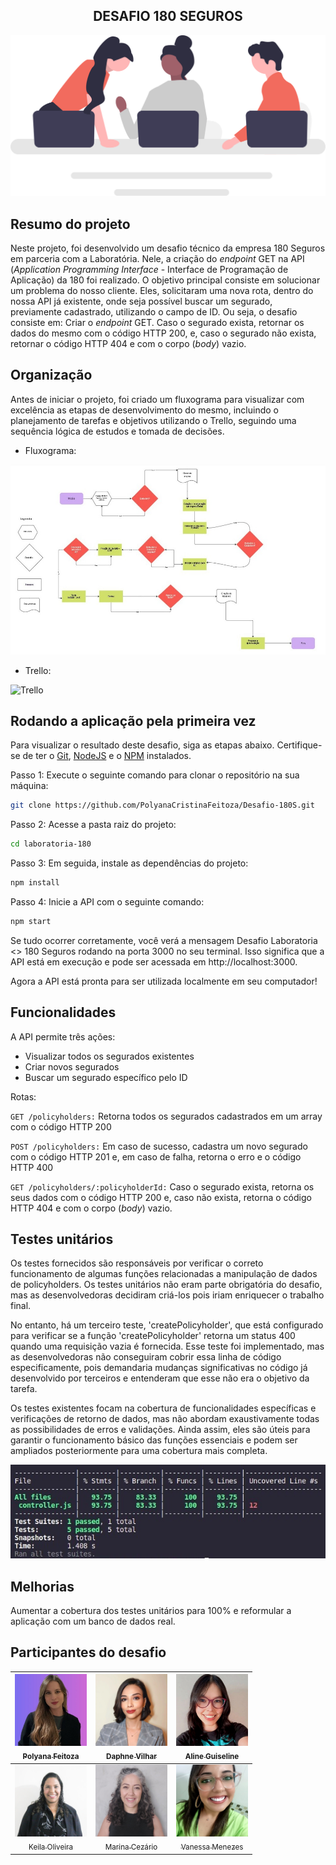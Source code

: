 ## <div align="center"> DESAFIO 180 SEGUROS

![Squad](./resources/squad180S.svg)

</div>

## Resumo do projeto

Neste projeto, foi desenvolvido um desafio técnico da empresa 180 Seguros em parceria com a Laboratória. Nele, a criação do _endpoint_ GET na API (_Application Programming Interface_ -  Interface de Programação de Aplicação) da 180 foi realizado. O objetivo principal consiste em solucionar um problema do nosso cliente. Eles, solicitaram uma nova rota, dentro do nossa API já existente, onde seja possível buscar um segurado, previamente cadastrado, utilizando o campo de ID. Ou seja, o desafio consiste em: Criar o _endpoint_ GET. Caso o segurado exista, retornar os dados do mesmo com o código HTTP 200, e, caso o segurado não exista, retornar o código HTTP 404 e com o corpo (_body_) vazio.


## Organização

Antes de iniciar o projeto, foi criado um fluxograma para visualizar com excelência as etapas de desenvolvimento do mesmo, incluindo o planejamento de tarefas e objetivos utilizando o Trello, seguindo uma sequência lógica de estudos e tomada de decisões.

* Fluxograma:

![Fluxograma](./resources/fluxograma.jpeg)

* Trello: 

![Trello](./resources/trello-180S.gif)

## Rodando a aplicação pela primeira vez

Para visualizar o resultado deste desafio, siga as etapas abaixo. Certifique-se de ter o [Git](https://git-scm.com/), [NodeJS](https://nodejs.org/) e o [NPM](https://www.npmjs.com/) instalados.

Passo 1: Execute o seguinte comando para clonar o repositório na sua máquina:

```bash
git clone https://github.com/PolyanaCristinaFeitoza/Desafio-180S.git
```

Passo 2: Acesse a pasta raiz do projeto:

```bash
cd laboratoria-180
```

Passo 3: Em seguida, instale as dependências do projeto:

```bash
npm install
```

Passo 4: Inicie a API com o seguinte comando:

```bash
npm start
```

Se tudo ocorrer corretamente, você verá a mensagem Desafio Laboratoria <> 180 Seguros rodando na porta 3000 no seu terminal. Isso significa que a API está em execução e pode ser acessada em http://localhost:3000.

Agora a API está pronta para ser utilizada localmente em seu computador!

## Funcionalidades

A API permite três ações: 
- Visualizar todos os segurados existentes
- Criar novos segurados
- Buscar um segurado específico pelo ID

Rotas:

``GET /policyholders:`` Retorna todos os segurados cadastrados em um array com o código HTTP 200

``POST /policyholders:`` Em caso de sucesso, cadastra um novo segurado com o código HTTP 201 e, em caso de falha, retorna o erro e o código HTTP 400

``GET /policyholders/:policyholderId:`` Caso o segurado exista, retorna os seus dados com o código HTTP 200 e, caso não exista, retorna o código HTTP 404 e com o corpo (_body_) vazio.


## Testes unitários

Os testes fornecidos são responsáveis por verificar o correto funcionamento de algumas funções relacionadas a manipulação de dados de policyholders. Os testes unitários não eram parte obrigatória do desafio, mas as desenvolvedoras decidiram criá-los pois iriam enriquecer o trabalho final.

No entanto, há um terceiro teste, 'createPolicyholder', que está configurado para verificar se a função 'createPolicyholder' retorna um status 400 quando uma requisição vazia é fornecida. Esse teste foi implementado, mas as desenvolvedoras não conseguiram cobrir essa linha de código especificamente, pois demandaria mudanças significativas no código já desenvolvido por terceiros e entenderam que esse não era o objetivo da tarefa.

Os testes existentes focam na cobertura de funcionalidades específicas e verificações de retorno de dados, mas não abordam exaustivamente todas as possibilidades de erros e validações. Ainda assim, eles são úteis para garantir o funcionamento básico das funções essenciais e podem ser ampliados posteriormente para uma cobertura mais completa.

![Tabela](./resources/tabela.jpeg)


## Melhorias

Aumentar a cobertura dos testes unitários para 100% e reformular a aplicação com um banco de dados real.

## Participantes do desafio
<div align="center">

[<img loading="lazy" src="./resources/polyana1.jpeg" width=115 height=115><br><sub>Polyana Feitoza</sub>](https://www.linkedin.com/in/polyftza/) |  [<img loading="lazy" src="./resources/daphne.jpeg" width=115 height=115><br><sub>Daphne Vilhar</sub>](https://www.linkedin.com/in/daphnevilhar/) |  [<img loading="lazy" src="./resources/aline.jpeg" width=115 height=115><br><sub>Aline Guiseline</sub>](https://www.linkedin.com/in/alineguiseline/) |
| :---: | :---: | :---: |
| [<img loading="lazy" src="./resources/keila.jpeg" width=115 height=115><br><sub>Keila Oliveira</sub>](https://www.linkedin.com/in/keilaoliveiradev/) |  [<img loading="lazy" src="./resources/marina1.jpeg" width=115 height=115><br><sub>Marina Cezário</sub>](https://www.linkedin.com/in/marina-cezario/) |  [<img loading="lazy" src="./resources/vanessa.jpeg" width=115 height=115><br><sub>Vanessa Menezes</sub>](https://www.linkedin.com/in/vanessa-do-nascimento-menezes/)

</div>